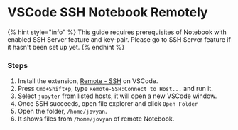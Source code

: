 # VSCode SSH Notebook Remotely

{% hint style="info" %}
This guide requires prerequisites of Notebook with enabled SSH Server feature and key-pair. Please go to SSH Server feature if it hasn't been set up yet.
{% endhint %}

### Steps

1. Install the extension, [Remote - SSH](https://marketplace.visualstudio.com/items?itemName=ms-vscode-remote.remote-ssh) on VSCode.
2. Press `Cmd+Shift+p`, type `Remote-SSH:Connect to Host...` and run it.
3. Select `jupyter` from listed hosts, it will open a new VSCode window.
4. Once SSH succeeds, open file explorer and click `Open Folder`
5. Open the folder, `/home/jovyan`.&#x20;
6. It shows files from `/home/jovyan` of remote Notebook.

